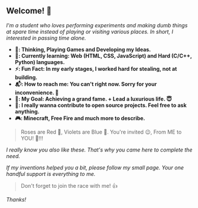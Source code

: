 ## Welcome! 👋
_I'm a student who loves performing experiments and making dumb things at spare time instead of playing or visiting various places. In short, I interested in passing time alone._
- __👀: Thinking, Playing Games and Developing my Ideas.__
- __🌱: Currently learning: Web (HTML, CSS, JavaScript) and Hard (C/C++, Python) languages.__
- __⚡: Fun Fact: In my early stages, I worked hard for stealing, not at building.__
- __📬: How to reach me: You can't right now. Sorry for your inconvenience. 🙂__
- __🔭: My Goal: Achieving a grand fame. + Lead a luxurious life. 😇__
- __📡: I really wanna contribute to open source projects. Feel free to ask anything.__
- __🎮: Minecraft, Free Fire and much more to describe.__
> Roses are Red 🥀, Violets are Blue 🔮. You're invited 😉, From ME to YOU! 👊!!!

_I really know you also like these. That's why you came here to complete the need._

_If my inventions helped you a bit, please follow my small page. Your one handful support is everything to me._

> Don't forget to join the race with me! 👍

_Thanks!_




<!--
##############################
## It's an Easter Egg!!! 🥚 ##
##############################

Fact: Did you know that only "Assembly X86" can directly contact with all machine?
Fact: It's possible to merge "Intel X86" with "Apple Silicon". But it causes high memory loss and power consumption.
Fact: Right click could be actioned by Shift+F10. 🖥️
-->
<!---
devwithsd0/devwithsd0 is a ✨ special ✨ repository because its `README.md` (this file) appears on your GitHub profile.
You can click the Preview link to take a look at your changes.
--->
